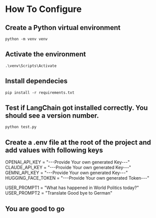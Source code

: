 # How To Configure

## Create a Python virtual environment

`python -m venv venv`

## Activate the environment

`.\venv\Scripts\Activate`

## Install dependecies

`pip install -r requirements.txt`

## Test if LangChain got installed correctly. You should see a version number.

`python test.py`

## Create a .env file at the root of the project and add values with following keys

OPENAI_API_KEY = "---Provide Your own generated Key---"
CLAUDE_API_KEY = "---Provide Your own generated Key---"
GEMNI_API_KEY = "---Provide Your own generated Key---"
HUGGING_FACE_TOKEN = "---Provide Your own generated Token---"

USER_PROMPT1 = "What has happened in World Politics today?"
USER_PROMPT2 = "Translate Good bye to German"

## You are good to go